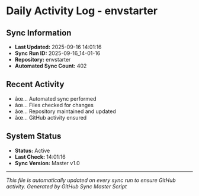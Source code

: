 ﻿# Daily Activity Log - envstarter

## Sync Information
- **Last Updated:** 2025-09-16 14:01:16
- **Sync Run ID:** 2025-09-16_14-01-16
- **Repository:** envstarter
- **Automated Sync Count:** 402

## Recent Activity
- âœ… Automated sync performed
- âœ… Files checked for changes
- âœ… Repository maintained and updated
- âœ… GitHub activity ensured

## System Status
- **Status:** Active
- **Last Check:** 14:01:16
- **Sync Version:** Master v1.0

---
*This file is automatically updated on every sync run to ensure GitHub activity.*
*Generated by GitHub Sync Master Script*
